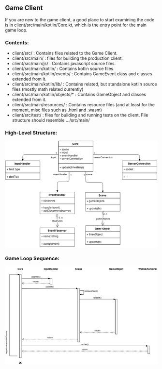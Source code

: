 ## Game Client

If you are new to the game client, a good place to start examining the code is in client/src/main/kotlin/Core.kt, 
which is the entry point for the main game loop.


### Contents:

* client/src/ : Contains files related to the Game Client.
* client/src/main/ : files for building the production client.
* client/src/main/js/ : Contains javascript source files.
* client/src/main/kotlin/ : Contains kotlin source files.
* client/src/main/kotlin/events/ : Contains GameEvent class and classes extended from it.
* client/src/main/kotlin/lib/ : Contains related, but standalone kotlin source files (mostly math related currently)
* client/src/main/kotlin/objects/* : Contains GameObject and classes extended from it.
* client/src/main/resources/ : Contains resource files (and at least for the moment, misc files such as .html and .wasm)
* client/src/test/ : files for building and running tests on the client. File structure should resemble .../src/main/


### High-Level Structure:


![alt text](https://github.com/fractalbach/gamenet/blob/terrain/docs/open_structure.png "Logo Title Text 1")


### Game Loop Sequence:


![alt text](https://github.com/fractalbach/gamenet/blob/terrain/docs/open_update_sequence.png "Logo Title Text 1")
